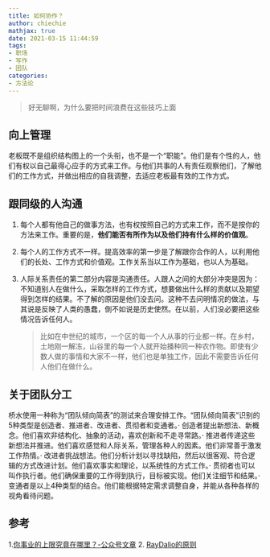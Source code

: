 ```yaml
---
title: 如何协作？
author: chiechie
mathjax: true
date: 2021-03-15 11:44:59
tags:
- 职场
- 写作
- 团队
categories: 
- 方法论
---
```


> 好无聊啊，为什么要把时间浪费在这些技巧上面

## 向上管理

老板既不是组织结构图上的一个头衔，也不是一个“职能”。他们是有个性的人，他们有权以自己最得心应手的方式来工作。与他们共事的人有责任观察他们，了解他们的工作方式，并做出相应的自我调整，去适应老板最有效的工作方式。 


## 跟同级的人沟通

1. 每个人都有他自己的做事方法，也有权按照自己的方式来工作，而不是按你的方法来工作。重要的是，**他们能否有所作为以及他们持有什么样的价值观**。

2. 每个人的工作方式不一样。提高效率的第一步是了解跟你合作的人，以利用他们的长处、工作方式和价值观。工作关系当以工作为基础，也以人为基础。 

3. 人际关系责任的第二部分内容是沟通责任。人跟人之间的大部分冲突是因为：不知道别人在做什么，采取怎样的工作方式，想要做出什么样的贡献以及期望得到怎样的结果。不了解的原因是他们没去问。这种不去问明情况的做法，与其说是反映了人类的愚蠢，倒不如说是历史使然。在以前，人们没必要把这些情况告诉任何人。

	> 比如在中世纪的城市，一个区的每一个人从事的行业都一样。在乡村，土地刚一解冻，山谷里的每一个人就开始播种同一种农作物。即使有少数人做的事情和大家不一样，他们也是单独工作，因此不需要告诉任何人他们在做什么。 

## 关于团队分工

桥水使用一种称为“团队倾向简表”的测试来合理安排工作。“团队倾向简表”识别的5种类型是创造者、推进者、改进者、贯彻者和变通者。· 创造者提出新想法、新概念。他们喜欢非结构化、抽象的活动，喜欢创新和不走寻常路。· 推进者传递这些新想法并推进。他们喜欢感觉和人际关系，管理各种人的因素。他们非常善于激发工作热情。· 改进者挑战想法。他们分析计划以寻找缺陷，然后以很客观、符合逻辑的方式改进计划。他们喜欢事实和理论，以系统性的方式工作。· 贯彻者也可以叫作执行者。他们确保重要的工作得到执行，目标被实现。他们关注细节和结果。· 变通者是以上4种类型的结合。他们能根据特定需求调整自身，并能从各种各样的视角看待问题。

## 参考

1.[你事业的上限究竟在哪里？-公众号文章](https://mp.weixin.qq.com/s?src=11&timestamp=1615476352&ver=2940&signature=2sRvaRpQinI2YVCYYfi3Amq*2KJv2UTfXyQWq-uML68g4DuwxKNaulHbkixJc91hNrDn2MHZUVgTr8T4RSCLVRZa3pGGRXm921lm*wgATyH*Azwj-rBslwjClDhLx*eL&new=1)
2. [RayDalio的原则](https://weread.qq.com/web/reader/848324405e0fe08483ab6a4kc7432af0210c74d97b01b1c)
